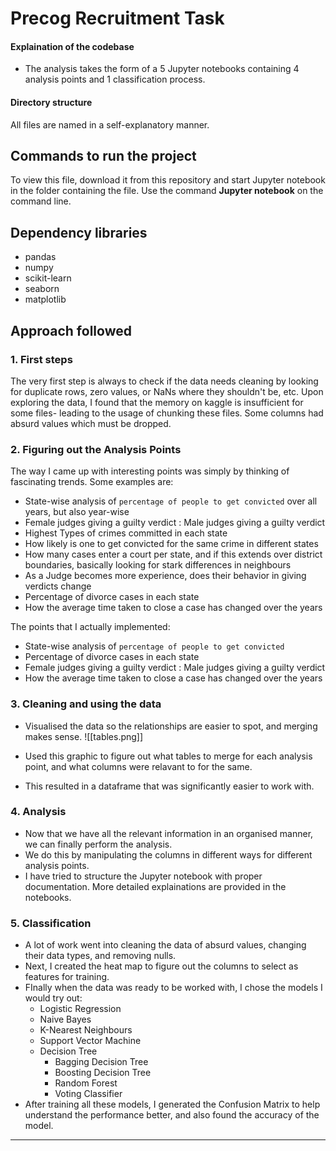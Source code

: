 # Precog Recruitment Task

#### Explaination of the codebase
- The analysis takes the form of a 5 Jupyter notebooks containing 4 analysis points and 1 classification process. 

#### Directory structure
All files are named in a self-explanatory manner.

## Commands to run the project

To view this file, download it from this repository and start Jupyter notebook in the folder containing the file. Use the command **Jupyter notebook** on the command line.

## Dependency libraries

- pandas
- numpy
- scikit-learn
- seaborn
- matplotlib

## Approach followed

### 1. First steps
The very first step is always to check if the data needs cleaning by looking for duplicate rows, zero values, or NaNs where they shouldn't be, etc.
Upon exploring the data, I found that the memory on kaggle is insufficient for some files- leading to the usage of chunking these files. Some columns had absurd values which must be dropped.

### 2. Figuring out the Analysis Points
The way I came up with interesting points was simply by thinking of fascinating trends. Some examples are:
- State-wise analysis of `percentage of people to get convicted` over all years, but also year-wise
- Female judges giving a guilty verdict : Male judges giving a guilty verdict
- Highest Types of crimes committed in each state
- How likely is one to get convicted for the same crime in different states
- How many cases enter a court per state, and if this extends over district boundaries, basically looking for stark differences in neighbours
- As a Judge becomes more experience, does their behavior in giving verdicts change
- Percentage of divorce cases in each state
- How the average time taken to close a case has changed over the years

The points that I actually implemented:
- State-wise analysis of `percentage of people to get convicted`
- Percentage of divorce cases in each state
- Female judges giving a guilty verdict : Male judges giving a guilty verdict
- How the average time taken to close a case has changed over the years

### 3. Cleaning and using the data
- Visualised the data so the relationships are easier to spot, and merging makes sense.
![[tables.png]]

- Used this graphic to figure out what tables to merge for each analysis point, and what columns were relavant to for the same.
- This resulted in a dataframe that was significantly easier to work with.

### 4. Analysis
- Now that we have all the relevant information in an organised manner, we can finally perform the analysis.
- We do this by manipulating the columns in different ways for different analysis points.
- I have tried to structure the Jupyter notebook with proper documentation. More detailed explainations are provided in the notebooks.

### 5. Classification
- A lot of work went into cleaning the data of absurd values, changing their data types, and removing nulls.
- Next, I created the heat map to figure out the columns to select as features for training.
- FInally when the data was ready to be worked with, I chose the models I would try out:
	- Logistic Regression
	- Naive Bayes
	- K-Nearest Neighbours
	- Support Vector Machine
	- Decision Tree
		- Bagging Decision Tree
		- Boosting Decision Tree
		- Random Forest
		- Voting Classifier
- After training all these models, I generated the Confusion Matrix to help understand the performance better, and also found the accuracy of the model.
---
